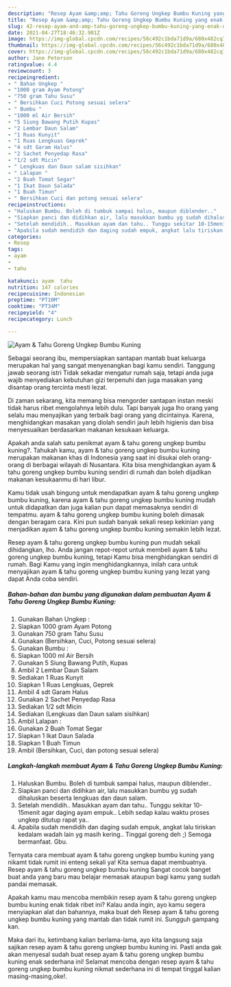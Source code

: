 ```yaml
---
description: "Resep Ayam &amp;amp; Tahu Goreng Ungkep Bumbu Kuning yang enak Untuk Jualan"
title: "Resep Ayam &amp;amp; Tahu Goreng Ungkep Bumbu Kuning yang enak Untuk Jualan"
slug: 42-resep-ayam-and-amp-tahu-goreng-ungkep-bumbu-kuning-yang-enak-untuk-jualan
date: 2021-04-27T18:46:32.901Z
image: https://img-global.cpcdn.com/recipes/56c492c1bda71d9a/680x482cq70/ayam-tahu-goreng-ungkep-bumbu-kuning-foto-resep-utama.jpg
thumbnail: https://img-global.cpcdn.com/recipes/56c492c1bda71d9a/680x482cq70/ayam-tahu-goreng-ungkep-bumbu-kuning-foto-resep-utama.jpg
cover: https://img-global.cpcdn.com/recipes/56c492c1bda71d9a/680x482cq70/ayam-tahu-goreng-ungkep-bumbu-kuning-foto-resep-utama.jpg
author: Jane Peterson
ratingvalue: 4.4
reviewcount: 3
recipeingredient:
- " Bahan Ungkep "
- "1000 gram Ayam Potong"
- "750 gram Tahu Susu"
- " Bersihkan Cuci Potong sesuai selera"
- " Bumbu "
- "1000 ml Air Bersih"
- "5 Siung Bawang Putih Kupas"
- "2 Lembar Daun Salam"
- "1 Ruas Kunyit"
- "1 Ruas Lengkuas Geprek"
- "4 sdt Garam Halus"
- "2 Sachet Penyedap Rasa"
- "1/2 sdt Micin"
- " Lengkuas dan Daun salam sisihkan"
- " Lalapan "
- "2 Buah Tomat Segar"
- "1 Ikat Daun Salada"
- "1 Buah Timun"
- " Bersihkan Cuci dan potong sesuai selera"
recipeinstructions:
- "Haluskan Bumbu. Boleh di tumbuk sampai halus, maupun diblender.."
- "Siapkan panci dan didihkan air, lalu masukkan bumbu yg sudah dihaluskan beserta lengkuas dan daun salam."
- "Setelah mendidih.. Masukkan ayam dan tahu.. Tunggu sekitar 10-15menit agar daging ayam empuk.. Lebih sedap kalau waktu proses ungkep ditutup rapat ya.."
- "Apabila sudah mendidih dan daging sudah empuk, angkat lalu tiriskan kedalam wadah lain yg masih kering.. Tinggal goreng deh ;) Semoga bermanfaat. Gbu."
categories:
- Resep
tags:
- ayam
- 
- tahu

katakunci: ayam  tahu 
nutrition: 147 calories
recipecuisine: Indonesian
preptime: "PT10M"
cooktime: "PT34M"
recipeyield: "4"
recipecategory: Lunch

---
```



![Ayam &amp; Tahu Goreng Ungkep Bumbu Kuning](https://img-global.cpcdn.com/recipes/56c492c1bda71d9a/680x482cq70/ayam-tahu-goreng-ungkep-bumbu-kuning-foto-resep-utama.jpg)

Sebagai seorang ibu, mempersiapkan santapan mantab buat keluarga merupakan hal yang sangat menyenangkan bagi kamu sendiri. Tanggung jawab seorang istri Tidak sekadar mengatur rumah saja, tetapi anda juga wajib menyediakan kebutuhan gizi terpenuhi dan juga masakan yang disantap orang tercinta mesti lezat.

Di zaman  sekarang, kita memang bisa mengorder santapan instan meski tidak harus ribet mengolahnya lebih dulu. Tapi banyak juga lho orang yang selalu mau menyajikan yang terbaik bagi orang yang dicintainya. Karena, menghidangkan masakan yang diolah sendiri jauh lebih higienis dan bisa menyesuaikan berdasarkan makanan kesukaan keluarga. 



Apakah anda salah satu penikmat ayam &amp; tahu goreng ungkep bumbu kuning?. Tahukah kamu, ayam &amp; tahu goreng ungkep bumbu kuning merupakan makanan khas di Indonesia yang saat ini disukai oleh orang-orang di berbagai wilayah di Nusantara. Kita bisa menghidangkan ayam &amp; tahu goreng ungkep bumbu kuning sendiri di rumah dan boleh dijadikan makanan kesukaanmu di hari libur.

Kamu tidak usah bingung untuk mendapatkan ayam &amp; tahu goreng ungkep bumbu kuning, karena ayam &amp; tahu goreng ungkep bumbu kuning mudah untuk didapatkan dan juga kalian pun dapat memasaknya sendiri di tempatmu. ayam &amp; tahu goreng ungkep bumbu kuning boleh dimasak dengan beragam cara. Kini pun sudah banyak sekali resep kekinian yang menjadikan ayam &amp; tahu goreng ungkep bumbu kuning semakin lebih lezat.

Resep ayam &amp; tahu goreng ungkep bumbu kuning pun mudah sekali dihidangkan, lho. Anda jangan repot-repot untuk membeli ayam &amp; tahu goreng ungkep bumbu kuning, tetapi Kamu bisa menghidangkan sendiri di rumah. Bagi Kamu yang ingin menghidangkannya, inilah cara untuk menyajikan ayam &amp; tahu goreng ungkep bumbu kuning yang lezat yang dapat Anda coba sendiri.

<!--inarticleads1-->

##### Bahan-bahan dan bumbu yang digunakan dalam pembuatan Ayam &amp; Tahu Goreng Ungkep Bumbu Kuning:

1. Gunakan  Bahan Ungkep :
1. Siapkan 1000 gram Ayam Potong
1. Gunakan 750 gram Tahu Susu
1. Gunakan  (Bersihkan, Cuci, Potong sesuai selera)
1. Gunakan  Bumbu :
1. Siapkan 1000 ml Air Bersih
1. Gunakan 5 Siung Bawang Putih, Kupas
1. Ambil 2 Lembar Daun Salam
1. Sediakan 1 Ruas Kunyit
1. Siapkan 1 Ruas Lengkuas, Geprek
1. Ambil 4 sdt Garam Halus
1. Gunakan 2 Sachet Penyedap Rasa
1. Sediakan 1/2 sdt Micin
1. Sediakan  (Lengkuas dan Daun salam sisihkan)
1. Ambil  Lalapan :
1. Gunakan 2 Buah Tomat Segar
1. Siapkan 1 Ikat Daun Salada
1. Siapkan 1 Buah Timun
1. Ambil  (Bersihkan, Cuci, dan potong sesuai selera)




<!--inarticleads2-->

##### Langkah-langkah membuat Ayam &amp; Tahu Goreng Ungkep Bumbu Kuning:

1. Haluskan Bumbu. Boleh di tumbuk sampai halus, maupun diblender..
1. Siapkan panci dan didihkan air, lalu masukkan bumbu yg sudah dihaluskan beserta lengkuas dan daun salam.
1. Setelah mendidih.. Masukkan ayam dan tahu.. Tunggu sekitar 10-15menit agar daging ayam empuk.. Lebih sedap kalau waktu proses ungkep ditutup rapat ya..
1. Apabila sudah mendidih dan daging sudah empuk, angkat lalu tiriskan kedalam wadah lain yg masih kering.. Tinggal goreng deh ;) Semoga bermanfaat. Gbu.




Ternyata cara membuat ayam &amp; tahu goreng ungkep bumbu kuning yang nikamt tidak rumit ini enteng sekali ya! Kita semua dapat membuatnya. Resep ayam &amp; tahu goreng ungkep bumbu kuning Sangat cocok banget buat anda yang baru mau belajar memasak ataupun bagi kamu yang sudah pandai memasak.

Apakah kamu mau mencoba membikin resep ayam &amp; tahu goreng ungkep bumbu kuning enak tidak ribet ini? Kalau anda ingin, ayo kamu segera menyiapkan alat dan bahannya, maka buat deh Resep ayam &amp; tahu goreng ungkep bumbu kuning yang mantab dan tidak rumit ini. Sungguh gampang kan. 

Maka dari itu, ketimbang kalian berlama-lama, ayo kita langsung saja sajikan resep ayam &amp; tahu goreng ungkep bumbu kuning ini. Pasti anda gak akan menyesal sudah buat resep ayam &amp; tahu goreng ungkep bumbu kuning enak sederhana ini! Selamat mencoba dengan resep ayam &amp; tahu goreng ungkep bumbu kuning nikmat sederhana ini di tempat tinggal kalian masing-masing,oke!.

